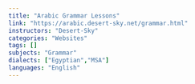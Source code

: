 ```yaml
---
title: "Arabic Grammar Lessons"
link: "https://arabic.desert-sky.net/grammar.html"
instructors: "Desert-Sky"
categories: "Websites"
tags: []
subjects: "Grammar"
dialects: ["Egyptian","MSA"]
languages: "English"
---
```

